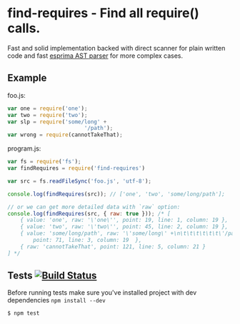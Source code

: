 # find-requires - Find all require() calls.

Fast and solid implementation backed with direct scanner for plain written code and fast [esprima AST parser](http://esprima.org/) for more complex cases.

## Example

foo.js:

```javascript
var one = require('one');
var two = require('two');
var slp = require('some/long' +
						'/path');
var wrong = require(cannotTakeThat);
```

program.js:

```javascript
var fs = require('fs');
var findRequires = require('find-requires')

var src = fs.readFileSync('foo.js', 'utf-8');

console.log(findRequires(src)); // ['one', 'two', 'some/long/path'];

// or we can get more detailed data with `raw` option:
console.log(findRequires(src, { raw: true })); /* [
	{ value: 'one', raw: '\'one\'', point: 19, line: 1, column: 19 },
	{ value: 'two', raw: '\'two\'', point: 45, line: 2, column: 19 },
	{ value: 'some/long/path', raw: '\'some/long\' +\n\t\t\t\t\t\t\'/path\'',
		point: 71, line: 3, column: 19  },
	{ raw: 'cannotTakeThat', point: 121, line: 5, column: 21 }
] */
````

## Tests [![Build Status](https://secure.travis-ci.org/medikoo/find-requires.png?branch=master)](https://secure.travis-ci.org/medikoo/find-requires)

Before running tests make sure you've installed project with dev dependencies
`npm install --dev`

	$ npm test
